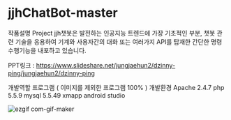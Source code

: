 # jjhChatBot-master

작품설명
Project jjh챗봇은 발전하는 인공지능 트렌드에 가장 기초적인 부분, 챗봇 관련 기술을 응용하여 기계와 사용자간의 대화 또는 여러가지 API를 탑재한 간단한 명령 수행기능을 내포하고 있습니다.

PPT링크 : https://www.slideshare.net/jungjaehun2/dzinny-ping/jungjaehun2/dzinny-ping

개발역할
프로그램 ( 이미지를 제외한 프로그램 100% )
개발환경
Apache 2.4.7
php 5.5.9
mysql 5.5.49
xmapp
android studio



![ezgif com-gif-maker](https://cloud.githubusercontent.com/assets/19420356/23824213/914e644e-06b5-11e7-8221-e4ffc2b5d25c.gif)
